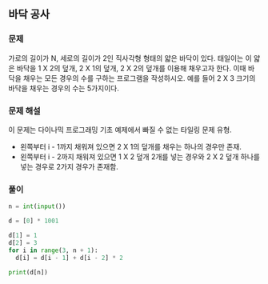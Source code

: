 ## 바닥 공사

### 문제

가로의 길이가 N, 세로의 길이가 2인 직사각형 형태의 얇은 바닥이 있다. 태일이는 이 얇은 바닥을 1 X 2의 덮개, 2 X 1의 덮개, 2 X 2의 덮개를 이용해 채우고자 한다. 이때 바닥을 채우는 모든 경우의 수를 구하는 프로그램을 작성하시오. 예를 들어 2 X 3 크기의 바닥을 채우는 경우의 수는 5가지이다.

### 문제 해설

이 문제는 다이나믹 프로그래밍 기초 예제에서 빠질 수 없는 타일링 문제 유형.

- 왼쪽부터 i - 1까지 채워져 있으면 2 X 1의 덮개를 채우는 하나의 경우만 존재.
- 왼쪽부터 i - 2까지 채워져 있으면 1 X 2 덮개 2개를 넣는 경우와 2 X 2 덮개 하나를 넣는 경우로 2가지 경우가 존재함.

### 풀이

```py
n = int(input())

d = [0] * 1001

d[1] = 1
d[2] = 3
for i in range(3, n + 1):
  d[i] = d[i - 1] + d[i - 2] * 2

print(d[n])
```
